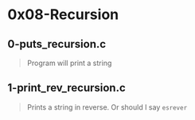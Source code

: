 # 0x08-Recursion 

## 0-puts_recursion.c
> Program will print a string

## 1-print_rev_recursion.c
> Prints a string in reverse. Or should I say `esrever`
